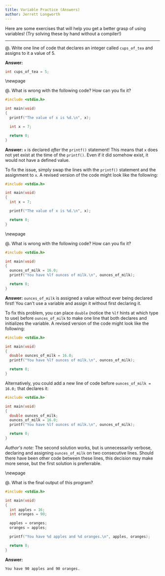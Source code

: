 ```yaml
---
title: Variable Practice (Answers)
author: Jerrett Longworth
---
```


Here are some exercises that will help you get a better grasp of using variables! (Try solving these by hand without a compiler!)

---

@. Write one line of code that declares an integer called `cups_of_tea` and assigns to it a value of 5.

**Answer:**
``` c
int cups_of_tea = 5;
```

\newpage

@. What is wrong with the following code? How can you fix it?

``` c
#include <stdio.h>

int main(void)
{
  printf("The value of x is %d.\n", x);

  int x = 7;

  return 0;
}
```

**Answer:** `x` is declared *after* the `printf()` statement! This means that `x` does not yet exist at the time of the `printf()`. Even if it did somehow exist, it would not have a defined value.

To fix the issue, simply swap the lines with the `printf()` statement and the assignment to `x`. A revised version of the code might look like the following:

``` c
#include <stdio.h>

int main(void)
{
  int x = 7;

  printf("The value of x is %d.\n", x);

  return 0;
}
```

\newpage

@. What is wrong with the following code? How can you fix it?

``` c
#include <stdio.h>

int main(void)
{
  ounces_of_milk = 16.0;
  printf("You have %lf ounces of milk.\n", ounces_of_milk);

  return 0;
}
```

**Answer:** `ounces_of_milk` is assigned a value without ever being declared first! You can't use a variable and assign it without first declaring it.

To fix this problem, you can place `double` (notice the `%lf` hints at which type to use) before `ounces_of_milk` to make one line that both declares and initializes the variable. A revised version of the code might look like the following:

``` c
#include <stdio.h>

int main(void)
{
  double ounces_of_milk = 16.0;
  printf("You have %lf ounces of milk.\n", ounces_of_milk);

  return 0;
}
```

Alternatively, you could add a new line of code before `ounces_of_milk = 16.0;` that declares it:

``` c
#include <stdio.h>

int main(void)
{
  double ounces_of_milk;
  ounces_of_milk = 16.0;
  printf("You have %lf ounces of milk.\n", ounces_of_milk);

  return 0;
}
```

*Author's note:* The second solution works, but is unnecessarily verbose, declaring and assigning `ounces_of_milk` on two consecutive lines. Should there have been other code between these lines, this decision may make more sense, but the first solution is preferrable.

\newpage

@. What is the final output of this program?

``` c
#include <stdio.h>

int main(void)
{
  int apples = 16;
  int oranges = 90;

  apples = oranges;
  oranges = apples;

  printf("You have %d apples and %d oranges.\n", apples, oranges);

  return 0;
}
```

**Answer:**
```
You have 90 apples and 90 oranges.
```
